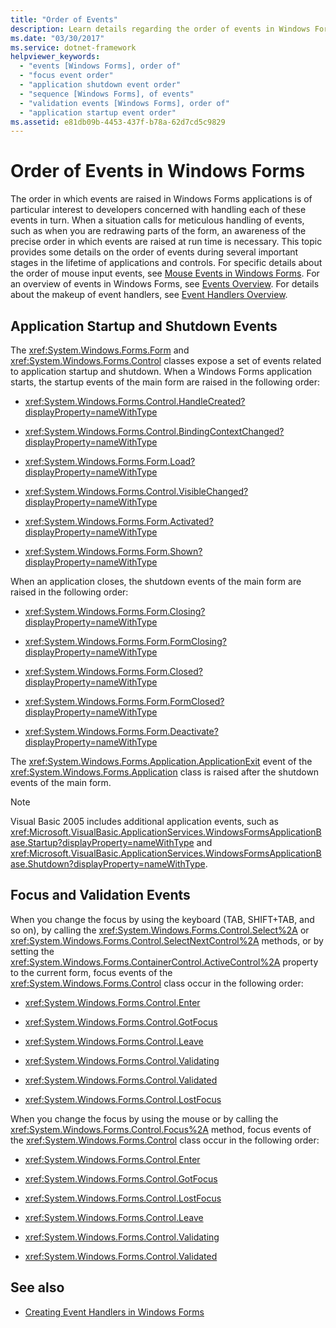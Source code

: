 ```yaml
---
title: "Order of Events"
description: Learn details regarding the order of events in Windows Forms during several important stages in the lifetime of applications and controls.
ms.date: "03/30/2017"
ms.service: dotnet-framework
helpviewer_keywords:
  - "events [Windows Forms], order of"
  - "focus event order"
  - "application shutdown event order"
  - "sequence [Windows Forms], of events"
  - "validation events [Windows Forms], order of"
  - "application startup event order"
ms.assetid: e81db09b-4453-437f-b78a-62d7cd5c9829
---
```

# Order of Events in Windows Forms

The order in which events are raised in Windows Forms applications is of particular interest to developers concerned with handling each of these events in turn. When a situation calls for meticulous handling of events, such as when you are redrawing parts of the form, an awareness of the precise order in which events are raised at run time is necessary. This topic provides some details on the order of events during several important stages in the lifetime of applications and controls. For specific details about the order of mouse input events, see [Mouse Events in Windows Forms](input-mouse/events.md). For an overview of events in Windows Forms, see [Events Overview](forms/events.md). For details about the makeup of event handlers, see [Event Handlers Overview](forms/events.md).

## Application Startup and Shutdown Events

The <xref:System.Windows.Forms.Form> and <xref:System.Windows.Forms.Control> classes expose a set of events related to application startup and shutdown. When a Windows Forms application starts, the startup events of the main form are raised in the following order:

- <xref:System.Windows.Forms.Control.HandleCreated?displayProperty=nameWithType>

- <xref:System.Windows.Forms.Control.BindingContextChanged?displayProperty=nameWithType>

- <xref:System.Windows.Forms.Form.Load?displayProperty=nameWithType>

- <xref:System.Windows.Forms.Control.VisibleChanged?displayProperty=nameWithType>

- <xref:System.Windows.Forms.Form.Activated?displayProperty=nameWithType>

- <xref:System.Windows.Forms.Form.Shown?displayProperty=nameWithType>

When an application closes, the shutdown events of the main form are raised in the following order:

- <xref:System.Windows.Forms.Form.Closing?displayProperty=nameWithType>

- <xref:System.Windows.Forms.Form.FormClosing?displayProperty=nameWithType>

- <xref:System.Windows.Forms.Form.Closed?displayProperty=nameWithType>

- <xref:System.Windows.Forms.Form.FormClosed?displayProperty=nameWithType>

- <xref:System.Windows.Forms.Form.Deactivate?displayProperty=nameWithType>

The <xref:System.Windows.Forms.Application.ApplicationExit> event of the <xref:System.Windows.Forms.Application> class is raised after the shutdown events of the main form.

> [!NOTE]
> Visual Basic 2005 includes additional application events, such as <xref:Microsoft.VisualBasic.ApplicationServices.WindowsFormsApplicationBase.Startup?displayProperty=nameWithType> and <xref:Microsoft.VisualBasic.ApplicationServices.WindowsFormsApplicationBase.Shutdown?displayProperty=nameWithType>.

## Focus and Validation Events

When you change the focus by using the keyboard (TAB, SHIFT+TAB, and so on), by calling the <xref:System.Windows.Forms.Control.Select%2A> or <xref:System.Windows.Forms.Control.SelectNextControl%2A> methods, or by setting the <xref:System.Windows.Forms.ContainerControl.ActiveControl%2A> property to the current form, focus events of the <xref:System.Windows.Forms.Control> class occur in the following order:

- <xref:System.Windows.Forms.Control.Enter>

- <xref:System.Windows.Forms.Control.GotFocus>

- <xref:System.Windows.Forms.Control.Leave>

- <xref:System.Windows.Forms.Control.Validating>

- <xref:System.Windows.Forms.Control.Validated>

- <xref:System.Windows.Forms.Control.LostFocus>

When you change the focus by using the mouse or by calling the <xref:System.Windows.Forms.Control.Focus%2A> method, focus events of the <xref:System.Windows.Forms.Control> class occur in the following order:

- <xref:System.Windows.Forms.Control.Enter>

- <xref:System.Windows.Forms.Control.GotFocus>

- <xref:System.Windows.Forms.Control.LostFocus>

- <xref:System.Windows.Forms.Control.Leave>

- <xref:System.Windows.Forms.Control.Validating>

- <xref:System.Windows.Forms.Control.Validated>

## See also

- [Creating Event Handlers in Windows Forms](forms/events.md)
